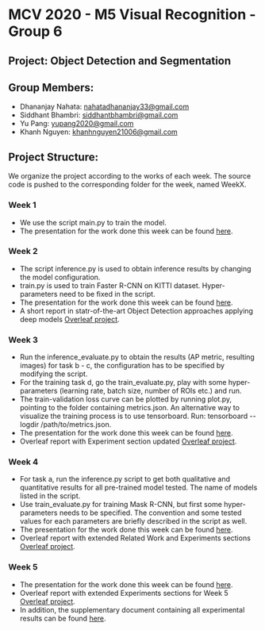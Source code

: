 # MCV 2020 - M5 Visual Recognition - Group 6

## Project: Object Detection and Segmentation

## Group Members:
- Dhananjay Nahata: nahatadhananjay33@gmail.com
- Siddhant Bhambri: siddhantbhambri@gmail.com
- Yu Pang: yupang2020@gmail.com
- Khanh Nguyen: khanhnguyen21006@gmail.com

## Project Structure:
We organize the project according to the works of each week. The source code is pushed to the corresponding folder for the week, named WeekX.

### Week 1
- We use the script main.py to train the model.
- The presentation for the work done this week can be found [here](https://docs.google.com/presentation/d/1WBQWrhNQ5ybHa9XmfLkyJsPHMqfX2ilstxTsrWRO5X0/edit?usp=sharing).

### Week 2
- The script inference.py is used to obtain inference results by changing the model configuration.
- train.py is used to train Faster R-CNN on KITTI dataset. Hyper-parameters need to be fixed in the script.
- The presentation for the work done this week can be found [here](https://docs.google.com/presentation/d/1Cxh8sIgiQTOaXbjc6ygp3B-W5Z3nnfGUZHmHK0JMc9c/edit?usp=sharing).
- A short report in statr-of-the-art Object Detection approaches applying deep models [Overleaf project](https://www.overleaf.com/read/vgdjrgsjdfqw).

### Week 3
- Run the inference_evaluate.py to obtain the results (AP metric, resulting images) for task b - c, the configuration has to be specified by modifying the script.
- For the training task d, go the train_evaluate.py, play with some hyper-parameters (learning rate, batch size, number of ROIs etc.) and run.
- The train-validation loss curve can be plotted by running plot.py, pointing to the folder containing metrics.json. An alternative way to visualize the training process is to use tensorboard. Run: tensorboard --logdir /path/to/metrics.json.
- The presentation for the work done this week can be found [here](https://docs.google.com/presentation/d/1wvgrYZm9FmR1pt6ufvdRt9kGv2YG0dZ4DiQmTdigVZ4/edit?usp=sharing).
- Overleaf report with Experiment section updated [Overleaf project](https://www.overleaf.com/read/vgdjrgsjdfqw).

### Week 4
- For task a, run the inference.py script to get both qualitative and quantitative results for all pre-trained model tested. The name of models listed in the script.
- Use train_evaluate.py for training Mask R-CNN, but first some hyper-parameters needs to be specified. The convention and some tested values for each parameters are briefly described in the script as well.
- The presentation for the work done this week can be found [here](https://docs.google.com/presentation/d/1DOH6Z-eE_6O_lg6Wq6rwIWsGFw5Z76-EyOt02mBnK_E/edit?usp=sharing).
- Overleaf report with extended Related Work and Experiments sections [Overleaf project](https://www.overleaf.com/read/vgdjrgsjdfqw).

### Week 5
- The presentation for the work done this week can be found [here](https://docs.google.com/presentation/d/1IbYVezydBY7m8hexNNWgMK9beGs557HxtDmSW4ZwKLo/edit?usp=sharing).
- Overleaf report with extended Experiments sections for Week 5 [Overleaf project](https://www.overleaf.com/read/vgdjrgsjdfqw).
- In addition, the supplementary document containing all experimental results can be found [here](https://www.overleaf.com/read/pkqfhshxzkhm).
